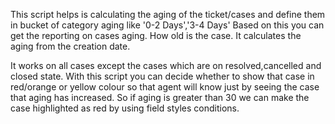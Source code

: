 This script helps is calculating the aging of the ticket/cases and define them in bucket of category aging like '0-2 Days','3-4 Days'
Based on this you can get the reporting on cases aging. How old is the case. It calculates the aging from the creation date.

It works on all cases except the cases which are on resolved,cancelled and closed state.
With this script you can decide whether to show that case in red/orange or yellow colour so that agent will know just by seeing the case
that aging has increased. So if aging is greater than 30 we can make the case highlighted as red by using field styles conditions.
